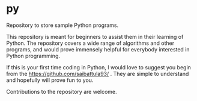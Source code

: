 # py
Repository to store sample Python programs.

This repository is meant for beginners to assist them in their learning of Python. The repository covers a wide range of algorithms and other programs, and would prove immensely helpful for everybody interested in Python programming.

If this is your first time coding in Python, I would love to suggest you begin from the https://github.com/saibattula93/ . They are simple to understand and hopefully will prove fun to you.



Contributions to the repository are welcome.


